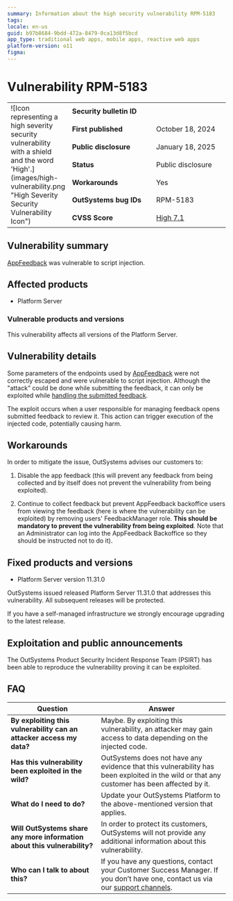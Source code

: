 ```yaml
---
summary: Information about the high security vulnerability RPM-5183
tags: 
locale: en-us
guid: b97b8684-9bdd-472a-8479-0ca13d8f5bcd
app_type: traditional web apps, mobile apps, reactive web apps
platform-version: o11
figma:
---
```



# Vulnerability RPM-5183

<table markdown="1">
<tr>
    <td style="width: 20%; vertical-align: middle" rowspan="7">![Icon representing a high severity security vulnerability with a shield and the word 'High'.](images/high-vulnerability.png "High Severity Security Vulnerability Icon")</td>
    <td><b>Security bulletin ID</b></td>
    <td>   </td>
</tr>
<tr>
    <td><b>First published</b></td>
    <td>October 18, 2024</td>
</tr>
<tr>
    <td><b>Public disclosure</b></td>
    <td>January 18, 2025</td>
</tr>
<tr>
    <td><b>Status</b></td>
    <td>Public disclosure</td>
</tr>
<tr>
    <td><b>Workarounds</b></td>
    <td>Yes</td>
</tr>
<tr>
    <td><b>OutSystems bug IDs</b></td>
    <td>RPM-5183</td>
</tr>
<tr>
    <td><b>CVSS Score</b></td>
    <td><a href="https://www.first.org/cvss/calculator/3.0#CVSS:3.0/AV:N/AC:L/PR:N/UI:R/S:U/C:H/I:L/A:N">High 7.1</a></td>
</tr>
</table>

## Vulnerability summary

[AppFeedback](https://www.outsystems.com/tk/redirect?g=7679b3a4-2a80-4ddf-9e85-e470c8af8428) was vulnerable to script injection.

## Affected products

* Platform Server

### Vulnerable products and versions

This vulnerability affects all versions of the Platform Server.

## Vulnerability details

Some parameters of the endpoints used by [AppFeedback](https://www.outsystems.com/tk/redirect?g=7679b3a4-2a80-4ddf-9e85-e470c8af8428) were not correctly escaped and were vulnerable to script injection. Although the "attack" could be done while submitting the feedback, it can only be exploited while [handling the submitted feedback](https://www.outsystems.com/tk/redirect?g=b8db2ed6-0551-41c8-b16d-3063670c0417).

The exploit occurs when a user responsible for managing feedback opens submitted feedback to review it. This action can trigger execution of the injected code, potentially causing harm.

## Workarounds

In order to mitigate the issue, OutSystems advises our customers to:

1. Disable the app feedback (this will prevent any feedback from being collected and by itself does not prevent the vulnerability from being exploited).

1. Continue to collect feedback but prevent AppFeedback backoffice users from viewing the feedback (here is where the vulnerability can be exploited) by removing users' FeedbackManager role. **This should be mandatory to prevent the vulnerability from being exploited**. Note that an Administrator can log into the AppFeedback Backoffice so they should be instructed not to do it).

## Fixed products and versions

* Platform Server version 11.31.0
  
OutSystems issued released Platform Server 11.31.0 that addresses this vulnerability. All subsequent releases will be protected.

If you have a self-managed infrastructure we strongly encourage upgrading to the latest release.

## Exploitation and public announcements

The OutSystems Product Security Incident Response Team (PSIRT) has been able to reproduce the vulnerability proving it can be exploited.

## FAQ

| Question | Answer |
|---|---|
| **By exploiting this vulnerability can an attacker access my data?** | Maybe. By exploiting this vulnerability, an attacker may gain access to data depending on the injected code. |
| **Has this vulnerability been exploited in the wild?** | OutSystems does not have any evidence that this vulnerability has been exploited in the wild or that any customer has been affected by it. |
| **What do I need to do?** | Update your OutSystems Platform to the above-mentioned version that applies. |
| **Will OutSystems share any more information about this vulnerability?** | In order to protect its customers, OutSystems will not provide any additional information about this vulnerability. |
| **Who can I talk to about this?** | If you have any questions, contact your Customer Success Manager. If you don’t have one, contact us via our [support channels](https://www.outsystems.com/legal/success/contact-outsystems-technical-support/). |

